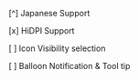 [^] Japanese Support

[x] HiDPI Support

[ ] Icon Visibility selection

[ ] Balloon Notification & Tool tip
